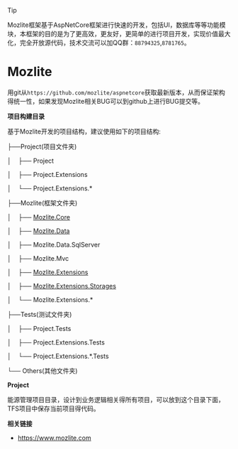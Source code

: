>[!TIP]
>Mozlite框架基于AspNetCore框架进行快速的开发，包括UI，数据库等等功能模块，本框架的目的是为了更高效，更友好，更简单的进行项目开发，实现价值最大化，完全开放源代码，技术交流可以加QQ群：`88794325`,`8781765`。

# Mozlite

用git从`https://github.com/mozlite/aspnetcore`获取最新版本，从而保证架构得统一性，如果发现Mozlite相关BUG可以到github上进行BUG提交等。

**项目构建目录**

基于Mozlite开发的项目结构，建议使用如下的项目结构:

├──Project(项目文件夹)

│&nbsp;&nbsp;&nbsp;&nbsp;├── Project

│&nbsp;&nbsp;&nbsp;&nbsp;├── Project.Extensions

│&nbsp;&nbsp;&nbsp;&nbsp;└── Project.Extensions.*

├──Mozlite(框架文件夹)

│&nbsp;&nbsp;&nbsp;&nbsp;├── [Mozlite.Core](https://github.com/Mozlite/aspnetcore/blob/master/Mozlite.Core/README.md)

│&nbsp;&nbsp;&nbsp;&nbsp;├── [Mozlite.Data](https://github.com/Mozlite/aspnetcore/blob/master/Mozlite.Data/README.md)

│&nbsp;&nbsp;&nbsp;&nbsp;├── Mozlite.Data.SqlServer

│&nbsp;&nbsp;&nbsp;&nbsp;├── Mozlite.Mvc

│&nbsp;&nbsp;&nbsp;&nbsp;├── [Mozlite.Extensions](https://github.com/Mozlite/aspnetcore/blob/master/Mozlite.Extensions/README.md)

│&nbsp;&nbsp;&nbsp;&nbsp;├── [Mozlite.Extensions.Storages](https://github.com/Mozlite/aspnetcore/blob/master/Mozlite.Extensions.Storages/README.md)

│&nbsp;&nbsp;&nbsp;&nbsp;└── Mozlite.Extensions.*

├──Tests(测试文件夹)

│&nbsp;&nbsp;&nbsp;&nbsp;├── Project.Tests

│&nbsp;&nbsp;&nbsp;&nbsp;├── Project.Extensions.Tests

│&nbsp;&nbsp;&nbsp;&nbsp;└── Project.Extensions.*.Tests

└── Others(其他文件夹)

**Project**

能源管理项目目录，设计到业务逻辑相关得所有项目，可以放到这个目录下面，TFS项目中保存当前项目得代码。

**相关链接**

* https://www.mozlite.com
